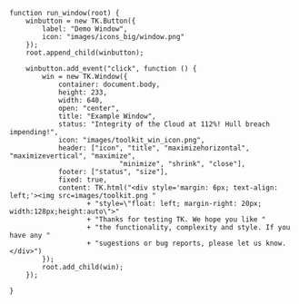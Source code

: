     function run_window(root) {
        winbutton = new TK.Button({
            label: "Demo Window",
            icon: "images/icons_big/window.png"
        });
        root.append_child(winbutton);

        winbutton.add_event("click", function () { 
            win = new TK.Window({
                container: document.body,
                height: 233,
                width: 640,
                open: "center",
                title: "Example Window",
                status: "Integrity of the Cloud at 112%! Hull breach impending!",
                icon: "images/toolkit_win_icon.png",
                header: ["icon", "title", "maximizehorizontal", "maximizevertical", "maximize",
                               "minimize", "shrink", "close"],
                footer: ["status", "size"],
                fixed: true,
                content: TK.html("<div style='margin: 6px; text-align: left;'><img src=images/toolkit.png "
                       + "style=\"float: left; margin-right: 20px; width:128px;height:auto\">"
                       + "Thanks for testing TK. We hope you like "
                       + "the functionality, complexity and style. If you have any "
                       + "sugestions or bug reports, please let us know.</div>")
            });
            root.add_child(win);
        });
        
    }
<script> prepare_example(); </script>
